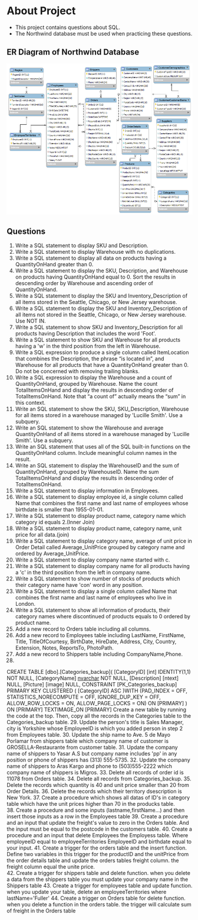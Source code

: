 # About Project
- This project contains questions about SQL. 
- The Northwind database must be used when practicing these questions.
## ER Diagram of Northwind Database
![](northwind-er-relationship.png)
## Questions
1. Write a SQL statement to display SKU and Description.
2. Write a SQL statement to display Warehouse with 
no duplications.
3. Write a SQL statement to display all data on products having a 
QuantityOnHand greater than 0.
4. Write a SQL statement to display the SKU, Description, and 
Warehouse on products
having QuantityOnHand equal to 0. 
Sort the results in descending order by Warehouse
and ascending order of QuantityOnHand.
5. Write a SQL statement to display the SKU and Inventory_Description of all items stored in the
Seattle, Chicago, or New Jersey warehouse.
6. Write a SQL statement to display the SKU and Inventory_Description of all items not stored in the
Seattle, Chicago, or New Jersey warehouse. Use NOT IN.
7. Write a SQL statement to show SKU and Inventory_Description for all products having Description
that includes the word 'Foot'.
8. Write a SQL statement to show SKU and Warehouse for all products having a 'w' in the
third position from the left in Warehouse.
9. Write a SQL expression to produce a single column called ItemLocation that combines
the Description, the phrase “is located in”, and Warehouse for all products that have a
QuantityOnHand greater than 0. Do not be concerned with removing trailing blanks.
10. Write a SQL expression to display the Warehouse and a count of QuantityOnHand,
grouped by Warehouse. Name the count TotalItemsOnHand and display the results in
descending order of TotalItemsOnHand.
Note that “a count of” actually means the “sum” in this context. 
11. Write an SQL statement to show the SKU, SKU_Description, Warehouse 
for all items stored in a warehouse managed by 'Lucille Smith'. Use a subquery.
12. Write an SQL statement to show the Warehouse and average QuantityOnHand 
of all items stored in a warehouse managed by 'Lucille Smith'. Use a subquery.
13. Write an SQL statement that uses all of the SQL built-in functions 
on the QuantityOnHand column. Include meaningful column names in the result.
14. Write an SQL statement to display the WarehouseID and the sum of QuantityOnHand, 
grouped by WarehouseID. Name the sum TotalItemsOnHand and display the results 
in descending order of TotalItemsOnHand.
15. Write a SQL statement to display information in Employees.
16. Write a SQL statement to display employee id, a single column called Name that combines the first name and last name of employees whose birthdate is smaller than 1955-01-01.
17. Write a SQL statement to display product name, category name which category id equals 2.(Inner Join)
18. Write a SQL statement to display product name, category name, unit price for all data.(join)
19. Write a SQL statement to display category name, average of unit price in Order Detail called Average_UnitPrice grouped by category name and ordered by Average_UnitPrice.
20. Write a SQL statement to display company name started with c.
21. Write a SQL statement to display company name for all products having a 'c' in the third position from the left in company name.
22. Write a SQL statement to show number of stocks of products which their category name have 'con' word in any position.
23. Write a SQL statement to display a single column called Name that combines the first name and last name of employees who live in London.
24. Write a SQL statement to show all information of products, their category names where discontinued of products equals to 0 ordered by product name.
25. Add a new record to Orders table including all columns.
26. Add a new record to Employees table including LastName, FirstName, Title, TitleOfCourtesy, BirthDate, HireDate, Address, City, Country, Extension, Notes, ReportsTo, PhotoPath.
27. Add a new record to Shippers table including CompanyName,Phone.
28.
CREATE TABLE [dbo].[Categories_backup](
	[CategoryID] [int] IDENTITY(1,1) NOT NULL,
	[CategoryName] [nvarchar](15) NOT NULL,
	[Description] [ntext] NULL,
	[Picture] [image] NULL,
 CONSTRAINT [PK_Categories_backup] PRIMARY KEY CLUSTERED 
(
	[CategoryID] ASC
)WITH (PAD_INDEX = OFF, STATISTICS_NORECOMPUTE = OFF, IGNORE_DUP_KEY = OFF, ALLOW_ROW_LOCKS = ON, ALLOW_PAGE_LOCKS = ON) ON [PRIMARY]
) ON [PRIMARY] TEXTIMAGE_ON [PRIMARY]
Create a new table by running the code at the top. Then, copy all the records in the Categories table to the Categories_backup table.
29. Update the person's title is Sales Manager, city is Yorkshire whose EmployeeID is which you added person in step 2 from Employees table.
30. Update the ship name to Ave. 5 de Mayo Porlamar from shippers table which company name of customer is GROSELLA-Restaurante from customer table.
31. Update the company name of shippers to Yasar A.S but company name includes 'pp' in any position or  phone of shippers has (313) 555-5735.
32. Update the company name of shippers to Aras Kargo and phone to (503)555-2222 which company name of shippers is Migros.
33. Delete all records of order id is 11078  from Orders table.
34. Delete all records from Categories_backup.
35. Delete the records which quantity is 40 and unit price smaller than 20 from Order Details.
36. Delete the records which their territory dsescription is New York.
37. Create a procedure which shows all datas of ID's in category table which have the unit prices higher than 70 in the producks table.  
38. Create a procedure and some inputs (lastname,firstName...) and then insert those inputs as a row in the Employees table 
39. Create a procedure and an input that update the freight's value to zero in the Orders table. And the input must be equal to the 
postcode in the customers table.
40. Create a procedure and an input that delete Employees the Employess table. Where employeeID equal to employeeTerritories EmployeeID and 
birthdate equal to your input.
41. Create a trigger for the orders table and the insert function. Define two variables in this trigger for the 
productID and the unitPrice from the order details table and update the orders tables freight column. the freight column equal the unite price.  
42. Create a trigger for shippers table and delete function. when you delete a data from the shippers table you must update your 
company name in the Shippers table
43. Create a trigger for employees table and update function. when you update your table, delete an employeeTerritories where lastName='Fuller'
44. Create a trigger on Orders table for delete function. when you delete a function in the orders table. the trigger will calculate sum of 
freight in the Orders table